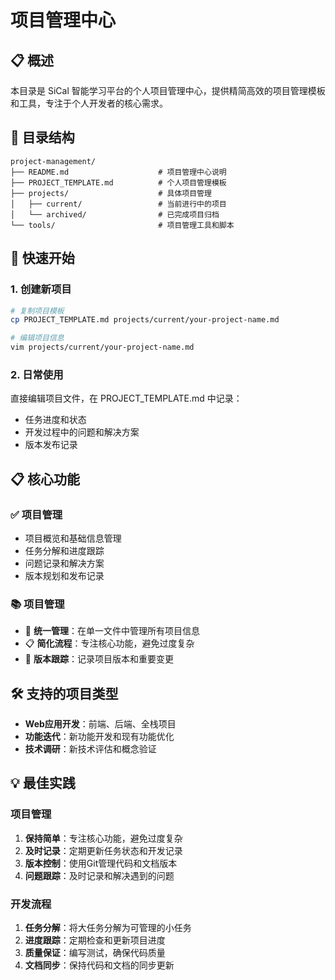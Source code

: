 # 项目管理中心

## 📋 概述

本目录是 SiCal 智能学习平台的个人项目管理中心，提供精简高效的项目管理模板和工具，专注于个人开发者的核心需求。

## 📁 目录结构

```
project-management/
├── README.md                    # 项目管理中心说明
├── PROJECT_TEMPLATE.md          # 个人项目管理模板
├── projects/                    # 具体项目管理
│   ├── current/                 # 当前进行中的项目
│   └── archived/                # 已完成项目归档
└── tools/                       # 项目管理工具和脚本
```

## 🚀 快速开始

### 1. 创建新项目

```bash
# 复制项目模板
cp PROJECT_TEMPLATE.md projects/current/your-project-name.md

# 编辑项目信息
vim projects/current/your-project-name.md
```

### 2. 日常使用

直接编辑项目文件，在 PROJECT_TEMPLATE.md 中记录：
- 任务进度和状态
- 开发过程中的问题和解决方案
- 版本发布记录

## 📋 核心功能

### ✅ 项目管理
- 项目概览和基础信息管理
- 任务分解和进度跟踪
- 问题记录和解决方案
- 版本规划和发布记录

### 📚 项目管理
- 📝 **统一管理**：在单一文件中管理所有项目信息
- 📋 **简化流程**：专注核心功能，避免过度复杂
- 🔄 **版本跟踪**：记录项目版本和重要变更

## 🛠️ 支持的项目类型
- **Web应用开发**：前端、后端、全栈项目
- **功能迭代**：新功能开发和现有功能优化
- **技术调研**：新技术评估和概念验证

## 💡 最佳实践

### 项目管理
1. **保持简单**：专注核心功能，避免过度复杂
2. **及时记录**：定期更新任务状态和开发记录
3. **版本控制**：使用Git管理代码和文档版本
4. **问题跟踪**：及时记录和解决遇到的问题

### 开发流程
1. **任务分解**：将大任务分解为可管理的小任务
2. **进度跟踪**：定期检查和更新项目进度
3. **质量保证**：编写测试，确保代码质量
4. **文档同步**：保持代码和文档的同步更新